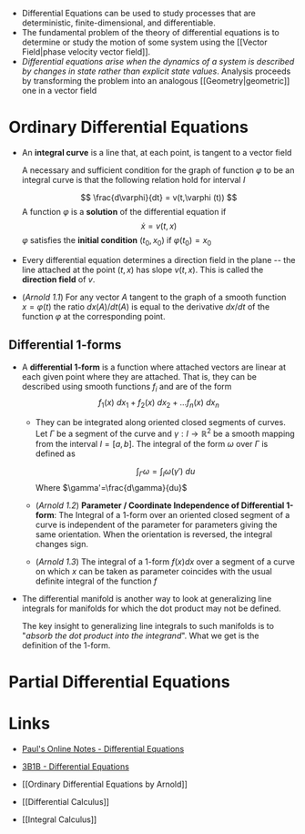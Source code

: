 * Differential Equations can be used to study processes that are deterministic, finite-dimensional, and differentiable. 
* The fundamental problem of the theory of differential equations is to determine or study the motion of some system using the [[Vector Field|phase velocity vector field]].  
* *Differential equations arise when the dynamics of a system is described by changes in state rather than explicit state values*. Analysis proceeds by transforming the problem into an analogous [[Geometry|geometric]] one in a vector field

# Ordinary Differential Equations
* An **integral curve** is a line that, at each point, is tangent to a vector field
  
  A necessary and sufficient condition for the graph of function $\varphi$ to be an integral curve is that the following relation hold for interval $I$
  
  $$
  \frac{d\varphi}{dt} = v(t,\varphi (t))
  $$
  A function $\varphi$ is a **solution** of the differential equation if
  $$
  \dot{x} = v(t,x)
  $$
  $\varphi$ satisfies the **initial condition** $(t_0, x_0)$ if $\varphi(t_0) = x_0$  

* Every differential equation determines a direction field in the plane -- the line attached at the point $(t,x)$ has slope $v(t,x)$.  This is called the **direction field** of $v$. 

* (*Arnold 1.1*) For any vector $A$ tangent to the graph of a smooth function $x=\varphi(t)$ the ratio $dx(A)/dt(A)$ is equal to the derivative $dx/dt$ of the function $\varphi$ at the corresponding point.

## Differential 1-forms
* A **differential 1-form** is a function where attached vectors are linear at each given point where they are attached. That is, they can be described using smooth functions $f_i$ and are of the form
  $$
  f_1(x) \  dx_1 + f_2(x) \ dx_2 +\dots f_n(x) \ dx_n
  $$
	* They can be integrated along oriented closed segments of  curves. Let $\Gamma$ be a segment of the curve and $\gamma:I\to \mathbb{R}^2$ be a smooth mapping from the interval $I=[a,b]$. The integral of the form $\omega$ over $\Gamma$ is defined as
	  
	  $$
	  \int_\Gamma \omega = \int_I \omega(\gamma') \ du
	  $$
	  Where $\gamma'=\frac{d\gamma}{du}$ 
	  
	* (*Arnold 1.2*) **Parameter / Coordinate Independence of Differential 1-form**: The Integral of a 1-form over an oriented closed segment of a curve is independent of the parameter for parameters giving the same orientation. When the orientation is reversed, the integral changes sign. 
	* (*Arnold 1.3*) The integral of a 1-form $f(x) dx$ over a segment of a curve on which $x$ can be taken as parameter coincides with the usual definite integral of the function $f$

* The differential manifold is another way to look at generalizing line integrals for manifolds for which the dot product may not be defined. 
  
  The key insight to generalizing line integrals to such manifolds is to "*absorb the dot product into the integrand*". What we get is the definition of the 1-form.

# Partial Differential Equations

# Links
* [Paul's Online Notes - Differential Equations](https://tutorial.math.lamar.edu/classes/de/de.aspx)
* [3B1B - Differential Equations](https://www.youtube.com/watch?v=p_di4Zn4wz4&list=PLZHQObOWTQDNPOjrT6KVlfJuKtYTftqH6&index=1)
* [[Ordinary Differential Equations by Arnold]]

* [[Differential Calculus]]
* [[Integral Calculus]]